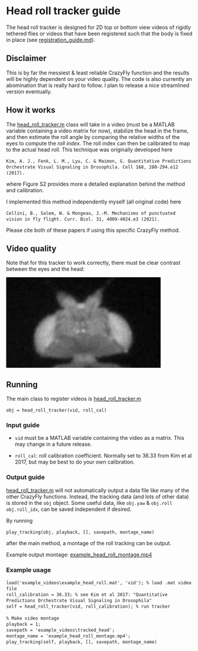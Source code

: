 # Head roll tracker guide

The head roll tracker is designed for 2D top or bottom view videos of rigidly tethered flies or videos that have been registered such that the body is fixed in place (see [registration_guide.md](../registration/registration_guide.md)).

## Disclaimer

This is by far the messiest & least reliable CrazyFly function and the results will be highly dependent on your video quality. The code is also currently an abomination that is really hard to follow. I plan to release a nice streamlined version eventually.

## How it works

The [head_roll_tracker.m](head_tracker.m) class will take in a video (must be a MATLAB variable containing a video matrix for now), stabilize the head in the frame, and then estimate the roll angle by comparing the relative widths of the eyes to compute the *roll index*. The roll index can then be calibrated to map to the actual head roll. This technique was originally developed here

    Kim, A. J., Fenk, L. M., Lyu, C. & Maimon, G. Quantitative Predictions Orchestrate Visual Signaling in Drosophila. Cell 168, 280-294.e12 (2017).

where Figure S2 provides more a detailed explanation behind the method and calibration.

I implemented this method independently myself (all original code) here

    Cellini, B., Salem, W. & Mongeau, J.-M. Mechanisms of punctuated vision in fly flight. Curr. Biol. 31, 4009-4024.e3 (2021).

Please cite both of these papers if using this specific CrazyFly method.

## Video quality

 Note that for this tracker to work correctly, there must be clear contrast between the eyes and the head:

![head_roll.png](../img/head_roll.png)


## Running
The main class to register videos is [head_roll_tracker.m](head_roll_tracker.m)

    obj = head_roll_tracker(vid, roll_cal)

### Input guide

* `vid` must be a MATLAB variable containing the video as a matrix. This may change in a future release.


* `roll_cal`: roll calibration coefficient. Normally set to 36.33 from Kim et al 2017, but may be best to do your own calibration.

### Output guide

[head_roll_tracker.m](head_roll_tracker.m) will not automatically output a data file like many of the other CrazyFly functions. Instead, the tracking data (and lots of other data) is stored in the `obj` object. Some useful data, like `obj.yaw` & `obj.roll` `obj.roll_idx`, can be saved independent if desired. 

By running

    play_tracking(obj, playback, [], savepath, montage_name)

after the main method, a montage of the roll tracking  can be output.

Example output montage: [example_head_roll_montage.mp4](../example_videos/tracked_head/example_head_roll_montage.mp4)

### Example usage

    load('example_videos\example_head_roll.mat', 'vid'); % load .mat video file
    roll_calibration = 36.33; % see Kim et al 2017: "Quantitative Predictions Orchestrate Visual Signaling in Drosophila"
    self = head_roll_tracker(vid, roll_calibration); % run tracker
    
    % Make video montage
    playback = 1;
    savepath = 'example_videos\tracked_head';
    montage_name = 'example_head_roll_montage.mp4';
    play_tracking(self, playback, [], savepath, montage_name)